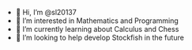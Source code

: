 - 👋 Hi, I’m @sl20137
- 👀 I’m interested in Mathematics and Programming
- 🌱 I’m currently learning about Calculus and Chess
- 💞️ I’m looking to help develop Stockfish in the future

<!---
sl20137/sl20137 is a ✨ special ✨ repository because its `README.md` (this file) appears on your GitHub profile.
You can click the Preview link to take a look at your changes.
--->
